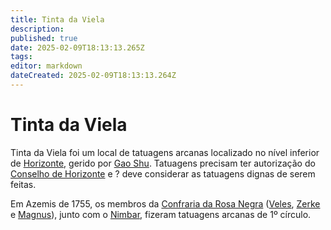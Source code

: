 ```yaml
---
title: Tinta da Viela
description: 
published: true
date: 2025-02-09T18:13:13.265Z
tags: 
editor: markdown
dateCreated: 2025-02-09T18:13:13.264Z
---
```


# Tinta da Viela
Tinta da Viela foi um local de tatuagens arcanas localizado no nível inferior de [Horizonte](/lugares/plano-material/drafeon/sul-de-drafeon/horizonte), gerido por [Gao Shu](/individuos/gao-shu). Tatuagens precisam ter autorização do [Conselho de Horizonte](/faccoes/nacoes/imperio-dragao/conselho-de-horizonte) e ? deve considerar as tatuagens dignas de serem feitas.

Em Azemis de 1755, os membros da [Confraria da Rosa Negra](/faccoes/faccoes-independentes/confraria-da-rosa-negra) ([Veles](/individuos/personagens-de-jogadores/veles-lupis-lugh), [Zerke](/individuos/personagens-de-jogadores/zerme-montravu) e [Magnus](/individuos/personagens-de-jogadores/magnus-ponta-de-lanca)), junto com o [Nimbar](/individuos/nimbar-tatsetul), fizeram tatuagens arcanas de 1º círculo.
